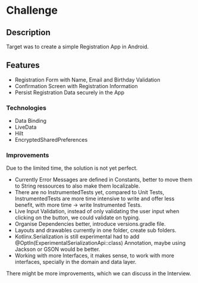 # Challenge

## Description
Target was to create a simple Registration App in Android.

## Features
- Registration Form with Name, Email and Birthday Validation
- Confirmation Screen with Registration Information
- Persist Registration Data securely in the App

### Technologies
- Data Binding
- LiveData
- Hilt
- EncryptedSharedPreferences

### Improvements

Due to the limited time, the solution is not yet perfect.

- Currently Error Messages are defined in Constants, better to move them to String ressources to also make them localizable.
- There are no InstrumentedTests yet, compared to Unit Tests, InstrumentedTests are more time intensive to write and offer less benefit, with more time -> write Instrumented Tests.
- Live Input Validation, instead of only validating the user input when clicking on the button, we could validate on typing.
- Organise Dependencies better, introduce versions.gradle file.
- Layouts and drawables currently in one folder, create sub folders.
- Kotlinx.Serialization is still experimental had to add @OptIn(ExperimentalSerializationApi::class) Annotation, maybe using Jackson or GSON would be better.
- Working with more Interfaces, it makes sense, to work with more interfaces, specially in the domain and data layer.

There might be more improvements, which we can discuss in the Interview.
